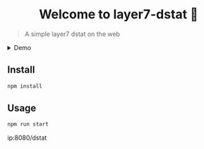 <h1 align="center">Welcome to layer7-dstat 👋</h1>

> A simple layer7 dstat on the web

<details>
 <summary>Demo</summary>
 <p align="center">
  <img src="https://user-images.githubusercontent.com/37296364/149123337-32a5cd30-13f2-427a-ab1a-a4af26bf8138.gif">
</p>
</details>

## Install

```sh
npm install
```

## Usage

```sh
npm run start
```


ip:8080/dstat
